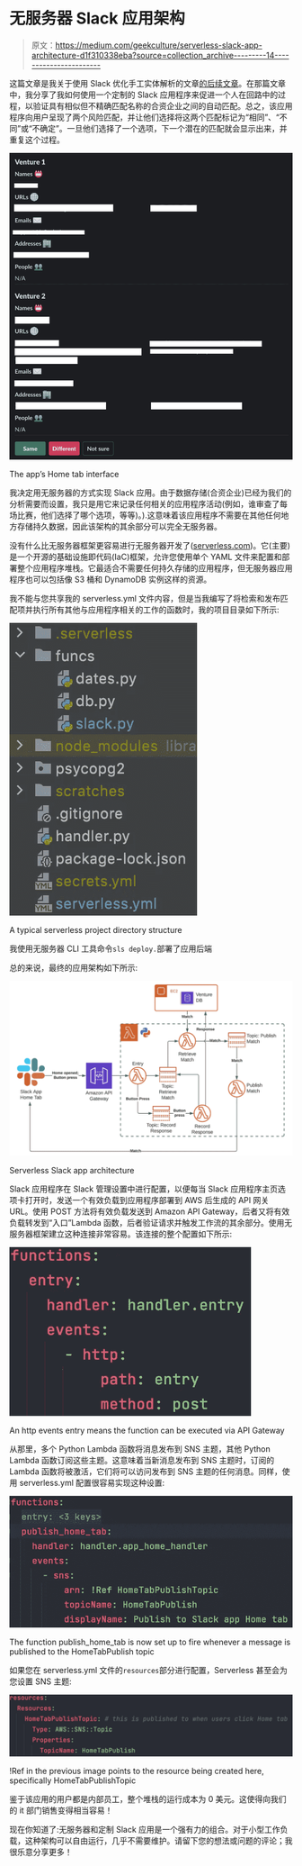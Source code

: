 # 无服务器 Slack 应用架构

> 原文：<https://medium.com/geekculture/serverless-slack-app-architecture-d1f310338eba?source=collection_archive---------14----------------------->

这篇文章是我关于使用 Slack 优化手工实体解析的文章[的后续文章](/geekculture/using-slack-to-optimize-manual-entity-resolution-f159b3745a5e)。在那篇文章中，我分享了我如何使用一个定制的 Slack 应用程序来促进一个人在回路中的过程，以验证具有相似但不精确匹配名称的合资企业之间的自动匹配。总之，该应用程序向用户呈现了两个风险匹配，并让他们选择将这两个匹配标记为“相同”、“不同”或“不确定”。一旦他们选择了一个选项，下一个潜在的匹配就会显示出来，并重复这个过程。

![](img/a842538f233dc47104c4c01af8d86454.png)

The app’s Home tab interface

我决定用无服务器的方式实现 Slack 应用。由于数据存储(合资企业)已经为我们的分析需要而设置，我只是用它来记录任何相关的应用程序活动(例如，谁审查了每场比赛，他们选择了哪个选项，等等)。).这意味着该应用程序不需要在其他任何地方存储持久数据，因此该架构的其余部分可以完全无服务器。

没有什么比无服务器框架更容易进行无服务器开发了([serverless.com](https://www.serverless.com/))。它(主要)是一个开源的基础设施即代码(IaC)框架，允许您使用单个 YAML 文件来配置和部署整个应用程序堆栈。它最适合不需要任何持久存储的应用程序，但无服务器应用程序也可以包括像 S3 桶和 DynamoDB 实例这样的资源。

我不能与您共享我的 serverless.yml 文件内容，但是当我编写了将检索和发布匹配项并执行所有其他与应用程序相关的工作的函数时，我的项目目录如下所示:

![](img/4b5975b1504f8a2a267d2e19668c86bf.png)

A typical serverless project directory structure

我使用无服务器 CLI 工具命令`sls deploy.`部署了应用后端

总的来说，最终的应用架构如下所示:

![](img/a9df1132acc55a066d60c601b1102622.png)

Serverless Slack app architecture

Slack 应用程序在 Slack 管理设置中进行配置，以便每当 Slack 应用程序主页选项卡打开时，发送一个有效负载到应用程序部署到 AWS 后生成的 API 网关 URL。使用 POST 方法将有效负载发送到 Amazon API Gateway，后者又将有效负载转发到“入口”Lambda 函数，后者验证请求并触发工作流的其余部分。使用无服务器框架建立这种连接非常容易。该连接的整个配置如下所示:

![](img/71998e69956e7f48c3ee9101070e68ed.png)

An http events entry means the function can be executed via API Gateway

从那里，多个 Python Lambda 函数将消息发布到 SNS 主题，其他 Python Lambda 函数订阅这些主题。这意味着当新消息发布到 SNS 主题时，订阅的 Lambda 函数将被激活，它们将可以访问发布到 SNS 主题的任何消息。同样，使用 serverless.yml 配置很容易实现这种设置:

![](img/3f56f45f5e22ffb4ae73a005d2da6a8a.png)

The function publish_home_tab is now set up to fire whenever a message is published to the HomeTabPublish topic

如果您在 serverless.yml 文件的`resources`部分进行配置，Serverless 甚至会为您设置 SNS 主题:

![](img/14ad5df9e8f2207faf4ab7a45a44203a.png)

!Ref in the previous image points to the resource being created here, specifically HomeTabPublishTopic

鉴于该应用的用户都是内部员工，整个堆栈的运行成本为 0 美元。这使得向我们的 it 部门销售变得相当容易！

现在你知道了:无服务器和定制 Slack 应用是一个强有力的组合。对于小型工作负载，这种架构可以自由运行，几乎不需要维护。请留下您的想法或问题的评论；我很乐意分享更多！